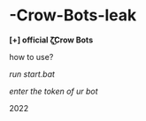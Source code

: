 # -Crow-Bots-leak
**[+] official ζ͜͡Crow Bots**

how to use?

*run start.bat*

*enter the token of ur bot*

2022
